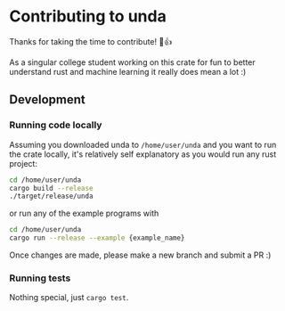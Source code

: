 # Contributing to unda

Thanks for taking the time to contribute! :tada::+1:

As a singular college student working on this crate for fun to better understand rust and machine learning it really does mean a lot :)

## Development

### Running code locally

Assuming you downloaded unda to `/home/user/unda` and you want to run
the crate locally, it's relatively self explanatory as you would run any rust project:
```bash
cd /home/user/unda
cargo build --release
./target/release/unda
```
or run any of the example programs with
```bash
cd /home/user/unda
cargo run --release --example {example_name}
```
Once changes are made, please make a new branch and submit a PR :)

### Running tests

Nothing special, just `cargo test`.
